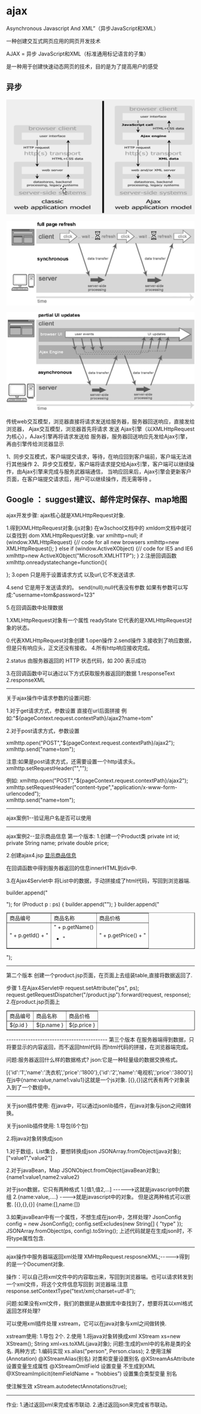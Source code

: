 # ajax

Asynchronous Javascript And XML”（异步JavaScript和XML）

一种创建交互式网页应用的网页开发技术

AJAX = 异步 JavaScript和XML（标准通用标记语言的子集）

是一种用于创建快速动态网页的技术，目的是为了提高用户的感受

## 异步

![AJAX交互模型](.gitbook/assets/2020-03-02-22-54-19.png)

![同步](.gitbook/assets/2020-03-02-22-58-34.png)

![异步](.gitbook/assets/2020-03-02-23-02-12.png)


传统web交互模型，浏览器直接将请求发送给服务器，服务器回送响应，直接发给浏览器， 
Ajax交互模型，浏览器首先将请求 发送 Ajax引擎（以XMLHttpRequest为核心），AJax引擎再将请求发送给 服务器，服务器回送响应先发给Ajax引擎，再由引擎传给浏览器显示 

1、同步交互模式，客户端提交请求，等待，在响应回到客户端前，客户端无法进行其他操作 
2、异步交互模型，客户端将请求提交给Ajax引擎，客户端可以继续操作，由Ajax引擎来完成与服务武器端通信，
当响应回来后，Ajax引擎会更新客户页面，在客户端提交请求后，用户可以继续操作，而无需等待 。 

Google ： suggest建议、邮件定时保存、map地图
----------------------------------------------------------	
ajax开发步骤:
ajax核心就是XMLHttpRequest对象.

1.得到XMLHttpRequest对象.(js对象)
在w3school文档中的 xmldom文档中就可以查找到  dom XMLHttpRequest对象.
var xmlhttp=null;
if (window.XMLHttpRequest)
{// code for all new browsers
xmlhttp=new XMLHttpRequest();
}
else if (window.ActiveXObject)
{// code for IE5 and IE6
xmlhttp=new ActiveXObject("Microsoft.XMLHTTP");
}
2.注册回调函数
xmlhttp.onreadystatechange=function(){		

};
3.open
只是用于设置请求方式 以及url,它不发送请求.

4.send
它是用于发送请求的。
send(null);null代表没有参数  如果有参数可以写成:"username=tom&password=123"


5.在回调函数中处理数据

1.XMLHttpRequest对象有一个属性  readyState
它代表的是XMLHttpRequest对象的状态。

0.代表XMLHttpRequest对象创建
1.open操作
2.send操作
3.接收到了响应数据，但是只有响应头，正文还没有接收。
4.所有http响应接收完成。		

2.status
由服务器返回的 HTTP 状态代码，如 200 表示成功

3.在回调函数中可以通过以下方式获取服务器返回的数据
1.responseText
2.responseXML

--------------------------------------------------------------------------
关于ajax操作中请求参数的设置问题:

1.对于get请求方式，参数设置
直接在url后面拼接
例如:"${pageContext.request.contextPath}/ajax2?name=tom"

2.对于post请求方式，参数设置

xmlhttp.open("POST","${pageContext.request.contextPath}/ajax2");
xmlhttp.send("name=tom");

注意:如果是post请求方式，还需要设置一个http请求头。
xmlhttp.setRequestHeader("","");

例如:
xmlhttp.open("POST","${pageContext.request.contextPath}/ajax2");	
xmlhttp.setRequestHeader("content-type","application/x-www-form-urlencoded");	
xmlhttp.send("name=tom");

------------------------------------------------------------------------
ajax案例1--验证用户名是否可以使用

-------------------------------------------------------------------------
ajax案例2--显示商品信息
第一个版本:
1.创建一个Product类
private int id;
private String name;
private double price;

2.创建ajax4.jsp
<a href="javascript:void(0)" id="p">显示商品信息</a>
<div id="d"></div>

在回调函数中得到服务器返回的信息innerHTML到div中.

3.在Ajax4Servlet中
将List<Product>中的数据，手动拼接成了html代码，写回到浏览器端.

builder.append("<table border='1'><tr><td>商品编号</td><td>商品名称</td><td>商品价格</td></tr>");
for (Product p : ps) {
builder.append("<tr><td>" + p.getId() + "</td><td>" + p.getName()
+ "</td><td>" + p.getPrice() + "</td></tr>");
}
builder.append("</table>");

------------------------
第二个版本
创建一个product.jsp页面，在页面上去组装table,直接将数据返回了.

步骤
1.在Ajax4Servlet中
request.setAttribute("ps", ps);
request.getRequestDispatcher("/product.jsp").forward(request, response);
2.在product.jsp页面上
<table border='1'>
<tr>
<td>商品编号</td>
<td>商品名称</td>
<td>商品价格</td>
</tr>
<c:forEach items="${ps}" var="p">
<tr>
<td>${p.id }</td>
<td>${p.name }</td>
<td>${p.price }</td>
</tr>
</c:forEach>
</table>
------------------------------------------
第三个版本	
在服务器端得到数据，只将要显示的内容返回，而不返回html代码
而html代码的拼接，在浏览器端完成。

问题:服务器返回什么样的数据格式?
json:它是一种轻量级的数据交换格式。

[{'id':'1','name':'洗衣机','price':'1800'},{'id':'2','name':'电视机','price':'3800'}]
在js中{name:value,name1:valu1}这就是一个js对象.
[{},{}]这代表有两个对象装入到了一个数组中。

-----------------------------------------------------------------------
关于json插件使用:
在java中，可以通过jsonlib插件，在java对象与json之间做转换。

关于jsonlib插件使用:
1.导包(6个包)

2.将java对象转换成json

1.对于数组，List集合，要想转换成json
JSONArray.fromObject(java对象); ["value1","value2"]

2.对于javaBean，Map
JSONObject.fromObject(javaBean对象); {name1:value1,name2:value2}

对于json数据，它只有两种格式
1.[值1,值2,...]  ------>这就是javascript中的数组
2.{name:value,....} ---->就是javascript中的对象。
但是这两种格式可以嵌套.
[{},{},{}]
{name:[],name:[]}

3.如果javaBean中有一个属性，不想生成在json中，怎样处理?
JsonConfig config = new JsonConfig();
config.setExcludes(new String[] { "type" });
JSONArray.fromObject(ps, config).toString();
上述代码就是在生成json时，不将type属性包含.

-------------------------------------------------------------------------------------------------
ajax操作中服务器端返回xml处理
XMHttpRequest.resposneXML;----->得到的是一个Document对象.

操作：可以自己将xml文件中的内容取出来，写回到浏览器端。也可以请求转发到一个xml文件，将这个文件信息写回到
浏览器端.注意   response.setContextType("text/xml;charset=utf-8");

问题:如果没有xml文件，我们的数据是从数据库中查找到了，想要将其以xml格式返回怎样处理?

可以使用xml插件处理  xstream，它可以在java对象与xml之间做转换.

xstream使用:
1.导包
2个.
2.使用
1.将java对象转换成xml
XStream xs=new XStream();
String xml=xs.toXML(java对象);
问题:生成的xml中的名称是类的全名.
两种方式:
1.编码实现
xs.alias("person", Person.class);
2.使用注解(Annotation)
@XStreamAlias(别名) 对类和变量设置别名
@XStreamAsAttribute  设置变量生成属性
@XStreamOmitField  设置变量 不生成到XML
@XStreamImplicit(itemFieldName = “hobbies”) 设置集合类型变量 别名

使注解生效 
xStream.autodetectAnnotations(true);

--------------------------------------------------------------------------
作业:
1.通过返回xml来完成省市联动.
2.通过返回json来完成省市联动。
